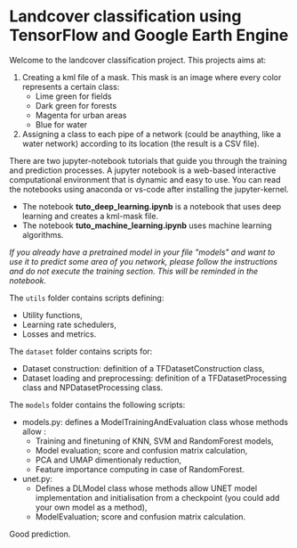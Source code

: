 # **Landcover classification using TensorFlow and Google Earth Engine** #
Welcome to the landcover classification project.
This projects aims at: 
1. Creating a kml file of a mask. This mask is an image where every color represents a certain class:
	- Lime green for fields
	- Dark green for forests
	- Magenta for urban areas
	- Blue for water
2. Assigning a class to each pipe of a network (could be anaything, like a water network) according to its location (the result is a CSV file).

There are two jupyter-notebook tutorials that guide you through the training and prediction processes. 
A jupyter notebook is a web-based interactive computational environment that is dynamic and easy to use. 
You can read the notebooks using anaconda or vs-code after installing the jupyter-kernel.

- The notebook **tuto_deep_learning.ipynb** is a notebook that uses deep learning and creates a kml-mask file.
- The notebook **tuto_machine_learning.ipynb** uses machine learning algorithms. 

*If you already have a pretrained model in your file "models" and want to use it to predict some area of you network, please follow the instructions and do not execute the training section. This will be reminded in the notebook.*

The `utils` folder contains scripts defining:
- Utility functions,
- Learning rate schedulers,
- Losses and metrics.

The `dataset` folder contains scripts for:
- Dataset construction: definition of a TFDatasetConstruction class,
- Dataset loading and preprocessing: definition of a TFDatasetProcessing class and NPDatasetProcessing class.

The `models` folder contains the following scripts:
- models.py: defines a ModelTrainingAndEvaluation class whose methods allow :
	- Training and finetuning of KNN, SVM and RandomForest models,
	- Model evaluation; score and confusion matrix calculation,
	- PCA and UMAP dimentionaly reduction,
	- Feature importance computing in case of RandomForest.
- unet.py: 
	- Defines a DLModel class whose methods allow UNET model implementation and initialisation from a checkpoint (you could add your own model as a method),
	- ModelEvaluation; score and confusion matrix calculation.

Good prediction.
